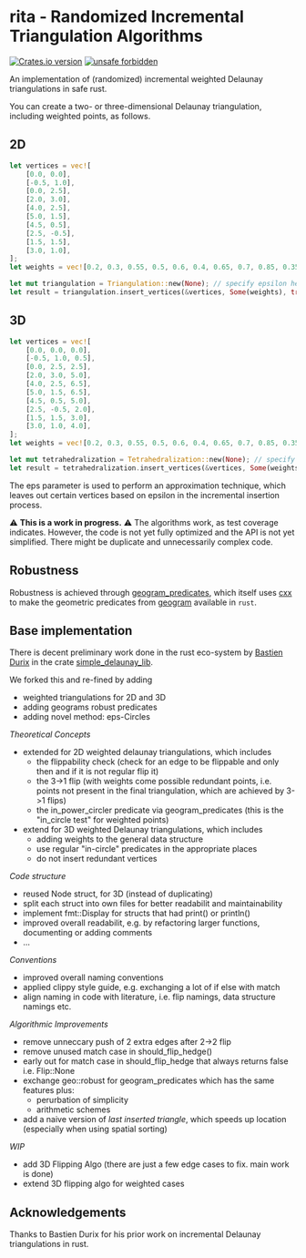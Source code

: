 # rita - Randomized Incremental Triangulation Algorithms

[![Crates.io version](https://img.shields.io/crates/v/rita.svg)](https://crates.io/crates/rita)
[![unsafe forbidden](https://img.shields.io/badge/unsafe-forbidden-brightgreen.svg)](https://github.com/glennDittmann/rita/blob/main/src/lib.rs#L6)

An implementation of (randomized) incremental weighted Delaunay triangulations in safe rust.

You can create a two- or three-dimensional Delaunay triangulation, including weighted points, as follows.

## 2D

```rust
let vertices = vec![
    [0.0, 0.0],
    [-0.5, 1.0],
    [0.0, 2.5],
    [2.0, 3.0],
    [4.0, 2.5],
    [5.0, 1.5],
    [4.5, 0.5],
    [2.5, -0.5],
    [1.5, 1.5],
    [3.0, 1.0],
];
let weights = vec![0.2, 0.3, 0.55, 0.5, 0.6, 0.4, 0.65, 0.7, 0.85, 0.35]; // or None

let mut triangulation = Triangulation::new(None); // specify epsilon here
let result = triangulation.insert_vertices(&vertices, Some(weights), true);  // last parameter toggles spatial sorting
```

## 3D
```rust
let vertices = vec![
    [0.0, 0.0, 0.0],
    [-0.5, 1.0, 0.5],
    [0.0, 2.5, 2.5],
    [2.0, 3.0, 5.0],
    [4.0, 2.5, 6.5],
    [5.0, 1.5, 6.5],
    [4.5, 0.5, 5.0],
    [2.5, -0.5, 2.0],
    [1.5, 1.5, 3.0],
    [3.0, 1.0, 4.0],
];
let weights = vec![0.2, 0.3, 0.55, 0.5, 0.6, 0.4, 0.65, 0.7, 0.85, 0.35]; // or None

let mut tetrahedralization = Tetrahedralization::new(None); // specify epsilon here
let result = tetrahedralization.insert_vertices(&vertices, Some(weights), true);  // last parameter toggles spatial sorting
```

The eps parameter is used to perform an approximation technique, which leaves out certain vertices based on epsilon in the incremental insertion process.

:warning: **This is a work in progress.** :warning:
The algorithms work, as test coverage indicates.
However, the code is not yet fully optimized and the API is not yet simplified.
There might be duplicate and unnecessarily complex code.

## Robustness
Robustness is achieved through [geogram_predicates](https://github.com/glenndittmann/geogram_predicates), which itself uses [cxx](https://github.com/dtolnay/cxx) to make the geometric predicates from [geogram](https://github.com/BrunoLevy/geogram) available in `rust`.

## Base implementation
There is decent preliminary work done in the rust eco-system by [Bastien Durix](https://scholar.google.fr/citations?user=Crc4sdsAAAAJ&hl=fr) in the crate [simple_delaunay_lib](https://github.com/Ibujah/simple_delaunay_lib).

We forked this and re-fined by adding
  - weighted triangulations for 2D and 3D
  - adding geograms robust predicates
  - adding novel method: eps-Circles

_Theoretical Concepts_
- extended for 2D weighted delaunay triangulations, which includes
  - the flippability check (check for an edge to be flippable and only then and if it is not regular flip it)
  - the 3->1 flip (with weights come possible redundant points, i.e. points not present in the final triangulation, which are achieved by 3->1 flips)
  - the in_power_circler predicate via geogram_predicates (this is the "in_circle test" for weighted points)
- extend for 3D weighted Delaunay triangulations, which includes
  - adding weights to the general data structure
  - use regular "in-circle" predicates in the appropriate places
  - do not insert redundant vertices

_Code structure_
- reused Node struct, for 3D (instead of duplicating)
- split each struct into own files for better readabilit and maintainability
- implement fmt::Display for structs that had print() or println()
- improved overall readabilit, e.g. by refactoring larger functions, documenting or adding comments
- ...

_Conventions_
- improved overall naming conventions
- applied clippy style guide, e.g. exchanging a lot of if else with match
- align naming in code with literature, i.e. flip namings, data structure namings etc.

_Algorithmic Improvements_
- remove unneccary push of 2 extra edges after 2->2 flip
- remove unused match case in should_flip_hedge()
- early out for match case in should_flip_hedge that always returns false i.e. Flip::None
- exchange geo::robust for geogram_predicates which has the same features plus:
  - perurbation of simplicity
  - arithmetic schemes
- add a naive version of _last inserted triangle_, which speeds up location (especially when using spatial sorting)


_WIP_
- add 3D Flipping Algo (there are just a few edge cases to fix. main work is done)
- extend 3D flipping algo for weighted cases

## Acknowledgements
Thanks to Bastien Durix for his prior work on incremental Delaunay triangulations in rust.
